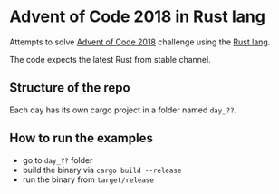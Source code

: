 # Advent of Code 2018 in Rust lang

Attempts to solve [Advent of Code 2018](https://adventofcode.com/2018) challenge using the [Rust lang](https://www.rust-lang.org/).

The code expects the latest Rust from stable channel.

## Structure of the repo
Each day has its own cargo project in a folder named `day_??`.

## How to run the examples
* go to `day_??` folder
* build the binary via `cargo build --release`
* run the binary from `target/release`
